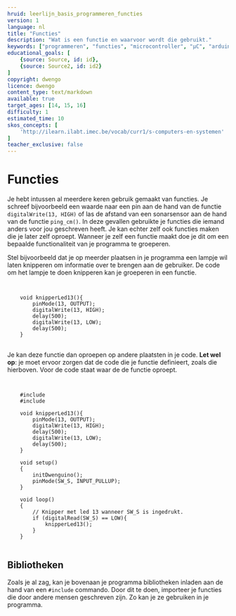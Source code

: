 ```yaml
---
hruid: leerlijn_basis_programmeren_functies
version: 1
language: nl
title: "Functies"
description: "Wat is een functie en waarvoor wordt die gebruikt."
keywords: ["programmeren", "functies", "microcontroller", "µC", "arduino", "dwenguino"]
educational_goals: [
    {source: Source, id: id}, 
    {source: Source2, id: id2}
]
copyright: dwengo
licence: dwengo
content_type: text/markdown
available: true
target_ages: [14, 15, 16]
difficulty: 1
estimated_time: 10
skos_concepts: [
    'http://ilearn.ilabt.imec.be/vocab/curr1/s-computers-en-systemen'
]
teacher_exclusive: false
---
```


# Functies

Je hebt intussen al meerdere keren gebruik gemaakt van functies. Je schreef bijvoorbeeld een waarde naar een pin aan de hand van de functie <code class="language-cpp">digitalWrite(13, HIGH)</code> of las de afstand van een sonarsensor aan de hand van de functie <code class="language-cpp">ping_cm()</code>. In deze gevallen gebruikte je functies die iemand anders voor jou geschreven heeft. Je kan echter zelf ook functies maken die je later zelf oproept. Wanneer je zelf een functie maakt doe je dit om een bepaalde functionaliteit van je programma te groeperen.

Stel bijvoorbeeld dat je op meerder plaatsen in je programma een lampje wil laten knipperen om informatie over te brengen aan de gebruiker. De code om het lampje te doen knipperen kan je groeperen in een functie.

<pre>
<code class="language-cpp">

    void knipperLed13(){
        pinMode(13, OUTPUT);
        digitalWrite(13, HIGH);
        delay(500);
        digitalWrite(13, LOW);
        delay(500);
    }
</code>
</pre>



Je kan deze functie dan oproepen op andere plaatsten in je code. **Let wel op**: je moet ervoor zorgen dat de code die je functie definieert, zoals die hierboven. Voor de code staat waar de de functie oproept.

<pre>
<code class="language-cpp">

    #include <Wire.h>
    #include <Dwenguino.h>

    void knipperLed13(){
        pinMode(13, OUTPUT);
        digitalWrite(13, HIGH);
        delay(500);
        digitalWrite(13, LOW);
        delay(500);
    }

    void setup()
    {
        initDwenguino();
        pinMode(SW_S, INPUT_PULLUP);
    }

    void loop()
    {
        // Knipper met led 13 wanneer SW_S is ingedrukt.
        if (digitalRead(SW_S) == LOW){
            knipperLed13();
        }
    }
</code>
</pre>


<div class="dwengo-content sideinfo">
    <h2 class="title">Bibliotheken</h2>
    <div class="content">
        Zoals je al zag, kan je bovenaan je programma bibliotheken inladen aan de hand van een <code class="language-cpp">#include</code> commando. Door dit te doen, importeer je functies die door andere mensen geschreven zijn. Zo kan je ze gebruiken in je programma.
    </div>
</div>



